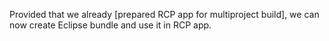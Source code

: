 Provided that we already [prepared RCP app for multiproject build], we can now create Eclipse bundle and use it in RCP app.